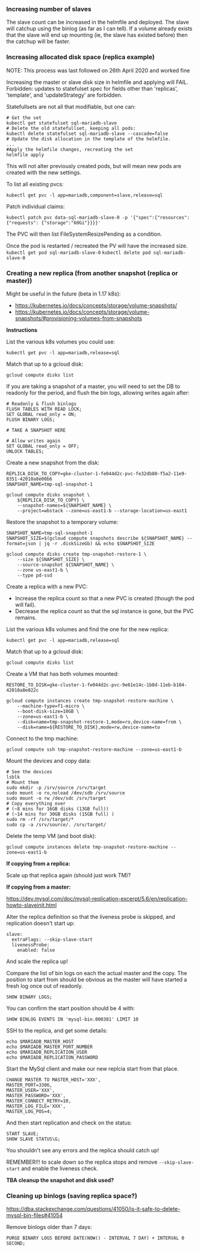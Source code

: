 ### Increasing number of slaves

The slave count can be increased in the helmfile and deployed.
The slave will catchup using the binlog (as far as I can tell).
If a volume already exists that the slave will end up mounting (ie, the slave has existed before) then the catchup will be faster.

### Increasing allocated disk space (replica example)

NOTE: This process was last followed on 26th April 2020 and worked fine

Increasing the master or slave disk size in helmfile and applying will FAIL.
Forbidden: updates to statefulset spec for fields other than 'replicas', 'template', and 'updateStrategy' are forbidden.

Statefullsets are not all that modifiable, but one can:
```
# Get the set
kubectl get statefulset sql-mariadb-slave
# Delete the old statefullset, keeping all pods:
kubectl delete statefulset sql-mariadb-slave --cascade=false
# Update the disk allocation in the template of the helmfile.
...
#Apply the helmfile changes, recreating the set
helmfile apply
```

This will not alter previously created pods, but will mean new pods are created with the new settings.

To list all existing pvcs:
```
kubectl get pvc -l app=mariadb,component=slave,release=sql
```

Patch individual claims:
```
kubectl patch pvc data-sql-mariadb-slave-0 -p '{"spec":{"resources":{"requests": {"storage":"60Gi"}}}}'
```

The PVC will then list FileSystemResizePending as a condition.

Once the pod is restarted / recreated the PV will have the increased size.
```kubectl get pod sql-mariadb-slave-0```
```kubectl delete pod sql-mariadb-slave-0```

### Creating a new replica (from another snapshot (replica or master))

Might be useful in the future (beta in 1.17 k8s):
  - https://kubernetes.io/docs/concepts/storage/volume-snapshots/
  - https://kubernetes.io/docs/concepts/storage/volume-snapshots/#provisioning-volumes-from-snapshots

**Instructions**

List the various k8s volumes you could use:

```
kubectl get pvc -l app=mariadb,release=sql
```

Match that up to a gcloud disk:

```
gcloud compute disks list
```

If you are taking a snapshot of a master, you will need to set the DB to readonly for the period, and flush the bin logs, allowing writes again after:

```
# Readonly & flush binlogs
FLUSH TABLES WITH READ LOCK;
SET GLOBAL read_only = ON;
FLUSH BINARY LOGS;

# TAKE A SNAPSHOT HERE

# Allow writes again
SET GLOBAL read_only = OFF;
UNLOCK TABLES;
```

Create a new snapshot from the disk:
```
REPLICA_DISK_TO_COPY=gke-cluster-1-fe044d2c-pvc-fe32db80-f5a2-11e9-8351-42010a8e00b6
SNAPSHOT_NAME=tmp-sql-snapshot-1

gcloud compute disks snapshot \
    ${REPLICA_DISK_TO_COPY} \
    --snapshot-names=${SNAPSHOT_NAME} \
    --project=wbstack --zone=us-east1-b --storage-location=us-east1

```

Restore the snapshot to a temporary volume:
```
SNAPSHOT_NAME=tmp-sql-snapshot-1
SNAPSHOT_SIZE=$(gcloud compute snapshots describe ${SNAPSHOT_NAME} --format=json | jq -r .diskSizeGb) && echo $SNAPSHOT_SIZE

gcloud compute disks create tmp-snapshot-restore-1 \
    --size ${SNAPSHOT_SIZE} \
    --source-snapshot ${SNAPSHOT_NAME} \
    --zone us-east1-b \
    --type pd-ssd
```

Create a replica with a new PVC:

- Increase the replica count so that a new PVC is created (though the pod will fail).
- Decrease the replica count so that the sql instance is gone, but the PVC remains.

List the various k8s volumes and find the one for the new replica:

```
kubectl get pvc -l app=mariadb,release=sql
```

Match that up to a gcloud disk:

```
gcloud compute disks list
```

Create a VM that has both volumes mounted:

```
RESTORE_TO_DISK=gke-cluster-1-fe044d2c-pvc-9e61e14c-1b8d-11eb-b104-42010a8e022c

gcloud compute instances create tmp-snapshot-restore-machine \
    --machine-type=f1-micro \
    --boot-disk-size=10GB \
    --zone=us-east1-b \
    --disk=name=tmp-snapshot-restore-1,mode=ro,device-name=from \
    --disk=name=${RESTORE_TO_DISK},mode=rw,device-name=to
```

Connect to the tmp machine:

```
gcloud compute ssh tmp-snapshot-restore-machine --zone=us-east1-b
```

Mount the devices and copy data:

```
# See the devices
lsblk
# Mount them
sudo mkdir -p /srv/source /srv/target
sudo mount -o ro,noload /dev/sdb /srv/source
sudo mount -o rw /dev/sdc /srv/target
# Copy everything over
# (~8 mins for 16GB disks (13GB full))
# (~14 mins for 30GB disks (15GB full) )
sudo rm -rf /srv/target/*
sudo cp -a /srv/source/. /srv/target/
```

Delete the temp VM (and boot disk):

```
gcloud compute instances delete tmp-snapshot-restore-machine --zone=us-east1-b
```

**If copying from a replica:**

Scale up that replica again (should just work TM)?

**If copying from a master:**

https://dev.mysql.com/doc/mysql-replication-excerpt/5.6/en/replication-howto-slaveinit.html

Alter the replica definition so that the liveness probe is skipped, and replication doesn't start up:

```
slave:
  extraFlags: --skip-slave-start
  livenessProbe:
    enabled: false
```

And scale the replica up!

Compare the list of bin logs on each the actual master and the copy.
The position to start from should be obvious as the master will have started a fresh log once out of readonly.

```
SHOW BINARY LOGS;
```

You can confirm the start position should be 4 with:

```
SHOW BINLOG EVENTS IN 'mysql-bin.000381' LIMIT 10
```

SSH to the replica, and get some details:

```
echo $MARIADB_MASTER_HOST
echo $MARIADB_MASTER_PORT_NUMBER
echo $MARIADB_REPLICATION_USER
echo $MARIADB_REPLICATION_PASSWORD
```

Start the MySql client and make our new replcia start from that place.

```
CHANGE MASTER TO MASTER_HOST='XXX',
MASTER_PORT=3306,
MASTER_USER='XXX',
MASTER_PASSWORD='XXX',
MASTER_CONNECT_RETRY=10,
MASTER_LOG_FILE='XXX',
MASTER_LOG_POS=4;
```

And then start replication and check on the status:

```
START SLAVE;
SHOW SLAVE STATUS\G;
```

You shouldn't see any errors and the replica should catch up!

REMEMBER!!! to scale down so the replica stops and remove `--skip-slave-start` and enable the liveness check.

**TBA cleanup the snapshot and disk used?**

### Cleaning up binlogs (saving replica space?)

https://dba.stackexchange.com/questions/41050/is-it-safe-to-delete-mysql-bin-files#41054

Remove binlogs older than 7 days:

```
PURGE BINARY LOGS BEFORE DATE(NOW() - INTERVAL 7 DAY) + INTERVAL 0 SECOND;
```
